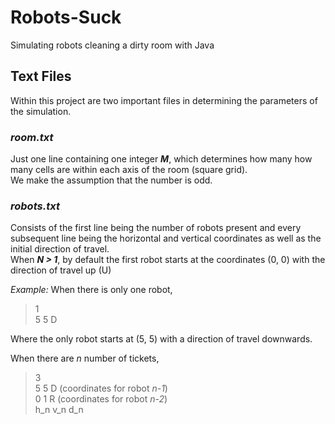 # Robots-Suck
Simulating robots cleaning a dirty room with Java

## Text Files
Within this project are two important files in determining the parameters of the simulation.

### _room.txt_
Just one line containing one integer _**M**_, which determines how many how many cells are within each axis of the room (square grid). </br>
We make the assumption that the number is odd.

### _robots.txt_
Consists of the first line being the number of robots present and every subsequent line being the horizontal and vertical coordinates as well as the initial direction of travel. </br>
When **_N > 1_**, by default the first robot starts at the coordinates (0, 0) with the direction of travel up (U)

_Example:_
When there is only one robot,
> 1</br>
> 5 5 D

Where the only robot starts at (5, 5) with a direction of travel downwards.

When there are _n_ number of tickets,
> 3</br>
> 5 5 D     (coordinates for robot _n-1_) </br>
> 0 1 R     (coordinates for robot _n-2_) </br>
> h_n v_n d_n
